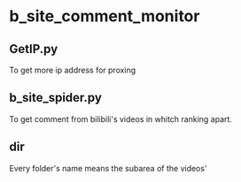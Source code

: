 # b_site_comment_monitor
## GetIP.py 
To get more ip address for proxing
## b_site_spider.py
To get comment from bilibili's videos in whitch ranking apart.
## dir
Every folder's name means the subarea of the videos' 
